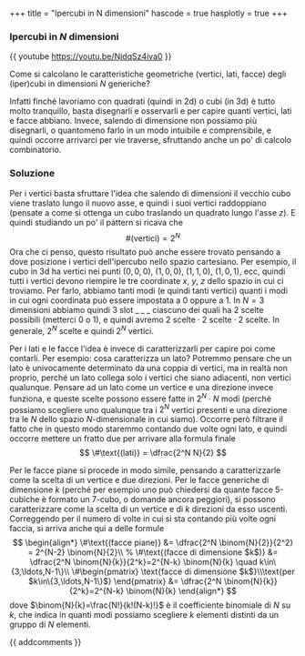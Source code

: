 +++
title = "Ipercubi in N dimensioni"
hascode = true
hasplotly = true
+++

### Ipercubi in $N$ dimensioni
{{ youtube https://youtu.be/NjdqSz4iva0 }}

Come si calcolano le caratteristiche geometriche (vertici, lati, facce) degli (iper)cubi in dimensioni $N$ generiche? 

Infatti finché lavoriamo con quadrati (quindi in 2d) o cubi (in 3d) è tutto molto tranquillo, basta disegnarli e osservarli e per capire quanti vertici, lati e facce abbiano. Invece, salendo di dimensione non possiamo più disegnarli, o quantomeno farlo in un modo intuibile e comprensibile, e quindi occorre arrivarci per vie traverse, sfruttando anche un po' di calcolo combinatorio.

### Soluzione
Per i vertici basta sfruttare l'idea che salendo di dimensioni il vecchio cubo viene traslato lungo il nuovo asse, e quindi i suoi vertici raddoppiano (pensate a come si ottenga un cubo traslando un quadrato lungo l'asse $z$). E quindi studiando un po' il pattern si ricava che
$$
\#\text{(vertici)} = 2^{N}
$$
Ora che ci penso, questo  risultato può anche essere trovato pensando a dove posizione i vertici dell'ipercubo nello spazio cartesiano. Per esempio, il cubo in 3d ha vertici nei punti $(0,0,0)$, $(1,0,0)$, $(1,1,0)$, $(1,0,1)$, ecc, quindi tutti i vertici devono riempire le tre coordinate $x$, $y$, $z$ dello spazio in cui ci troviamo. Per farlo, abbiamo tanti modi (e quindi tanti vertici) quanti i modi in cui ogni coordinata può essere impostata a 0 oppure a 1. In $N=3$ dimensioni abbiamo quindi 3 slot $\_\; \_\; \_$ ciascuno dei quali ha 2 scelte possibili (metterci 0 o 1), e quindi avremo $\text{2 scelte}\cdot \text{2 scelte}\cdot \text{2 scelte}$. In generale, $2^N$ scelte e quindi $2^N$ vertici.

Per i lati e le facce l'idea è invece di caratterizzarli per capire poi come contarli. Per esempio: cosa caratterizza un lato? Potremmo pensare che un lato è univocamente determinato da una coppia di vertici, ma in realtà non proprio, perché un lato collega solo i vertici che siano adiacenti, non vertici qualunque. Pensare ad un lato come un vertice e una direzione invece funziona, e queste scelte possono essere fatte in $2^N\cdot N$ modi (perché possiamo scegliere uno qualunque tra i $2^N$ vertici presenti e una direzione tra le $N$ dello spazio $N$-dimensionale in cui siamo). Occorre però filtrare il fatto che in questo modo staremmo contando due volte ogni lato, e quindi occorre mettere un fratto due per arrivare alla formula finale
$$
\#\text{(lati)} = \dfrac{2^N N}{2}
$$

Per le facce piane si procede in modo simile, pensando a caratterizzarle come la scelta di un vertice e due direzioni. Per le facce generiche di dimensione $k$ (perché per esempio uno può chiedersi da quante facce 5-cubiche è formato un 7-cubo, o domande ancora peggiori), si possono caratterizzare come la scelta di un vertice e di $k$ direzioni da esso uscenti. Correggendo per il numero di volte in cui si sta contando più volte ogni faccia, si arriva anche qui a delle formule
$$
\begin{align*}
\#\text{(facce piane)} &= \dfrac{2^N \binom{N}{2}}{2^2} = 2^{N-2} \binom{N}{2}\\
% \#\text{(facce di dimensione $k$)} &= \dfrac{2^N \binom{N}{k}}{2^k}=2^{N-k} \binom{N}{k} \quad k\in\{3,\ldots,N-1\}\\
\#\begin{pmatrix}
\text{facce di dimensione $k$}\\\text{per $k\in\{3,\ldots,N-1\}$} 
\end{pmatrix} &= \dfrac{2^N \binom{N}{k}}{2^k}=2^{N-k} \binom{N}{k}
\end{align*}
$$
dove $\binom{N}{k}=\frac{N!}{k!(N-k)!}$ è il coefficiente binomiale di $N$ su $k$, che indica in quanti modi possiamo scegliere $k$ elementi distinti da un gruppo di $N$ elementi.

{{ addcomments }}